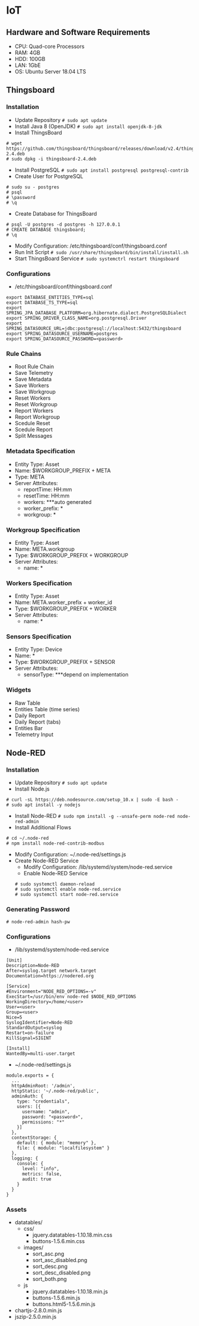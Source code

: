 # IoT

## Hardware and Software Requirements
- CPU: Quad-core Processors
- RAM: 4GB
- HDD: 100GB
- LAN: 1GbE 
- OS: Ubuntu Server 18.04 LTS

## Thingsboard

### Installation
- Update Repository
`# sudo apt update`
- Install Java 8 (OpenJDK)
`# sudo apt install openjdk-8-jdk`
- Install ThingsBoard
```
# wget https://github.com/thingsboard/thingsboard/releases/download/v2.4/thingsboard-2.4.deb
# sudo dpkg -i thingsboard-2.4.deb
```
- Install PostgreSQL
`# sudo apt install postgresql postgresql-contrib`
- Create User for PostgreSQL
```
# sudo su - postgres
# psql
# \password
# \q
```
- Create Database for ThingsBoard
```
# psql -U postgres -d postgres -h 127.0.0.1
# CREATE DATABASE thingsboard;
# \q
```
- Modify Configuration: /etc/thingsboard/conf/thingsboard.conf
- Run Init Script
`# sudo /usr/share/thingsboard/bin/install/install.sh`
- Start ThingsBoard Service
`# sudo systemctrl restart thingsboard`

### Configurations
- /etc/thingsboard/conf/thingsboard.conf
```
export DATABASE_ENTITIES_TYPE=sql
export DATABASE_TS_TYPE=sql
export SPRING_JPA_DATABASE_PLATFORM=org.hibernate.dialect.PostgreSQLDialect
export SPRING_DRIVER_CLASS_NAME=org.postgresql.Driver
export SPRING_DATASOURCE_URL=jdbc:postgresql://localhost:5432/thingsboard
export SPRING_DATASOURCE_USERNAME=postgres
export SPRING_DATASOURCE_PASSWORD=<password>
```

### Rule Chains
- Root Rule Chain
- Save Telemetry
- Save Metadata
- Save Workers
- Save Workgroup
- Reset Workers
- Reset Workgroup
- Report Workers
- Report Workgroup
- Scedule Reset 
- Scedule Report 
- Split Messages

### Metadata Specification
- Entity Type: Asset
- Name: $WORKGROUP_PREFIX + META
- Type: META
- Server Attributes: 
  - reportTime: HH:mm
  - resetTime: HH:mm
  - workers: ***auto generated
  - worker_prefix: *
  - workgroup: *

### Workgroup Specification
- Entity Type: Asset
- Name: META.workgroup
- Type: $WORKGROUP_PREFIX + WORKGROUP
- Server Attributes: 
  - name: *

### Workers Specification
- Entity Type: Asset
- Name: META.worker_prefix + worker_id
- Type: $WORKGROUP_PREFIX + WORKER
- Server Attributes: 
  - name: *

### Sensors Specification
- Entity Type: Device
- Name: *
- Type: $WORKGROUP_PREFIX + SENSOR
- Server Attributes: 
  - sensorType: ***depend on implementation
  
### Widgets
- Raw Table
- Entities Table (time series)
- Daily Report
- Daily Report (tabs)
- Entities Bar
- Telemetry Input

## Node-RED

### Installation
- Update Repository
`# sudo apt update`
- Install Node.js
```
# curl -sL https://deb.nodesource.com/setup_10.x | sudo -E bash -
# sudo apt install -y nodejs
```
- Install Node-RED
`# sudo npm install -g --unsafe-perm node-red node-red-admin`
- Install Additional Flows
```
# cd ~/.node-red
# npm install node-red-contrib-modbus
```
- Modify Configuration: ~/.node-red/settings.js
- Create Node-RED Service
  - Modify Configuration: /lib/systemd/system/node-red.service
  - Enable Node-RED Service
  ```
  # sudo systemctl daemon-reload
  # sudo systemctl enable node-red.service
  # sudo systemctl start node-red.service
  ```

### Generating Password
`# node-red-admin hash-pw`
	
### Configurations
- /lib/systemd/system/node-red.service
```
[Unit]
Description=Node-RED
After=syslog.target network.target
Documentation=https://nodered.org

[Service]
#Environment="NODE_RED_OPTIONS=-v"
ExecStart=/usr/bin/env node-red $NODE_RED_OPTIONS
WorkingDirectory=/home/<user>
User=<user>
Group=<user>
Nice=5
SyslogIdentifier=Node-RED
StandardOutput=syslog
Restart=on-failure
KillSignal=SIGINT

[Install]
WantedBy=multi-user.target
```
- ~/.node-red/settings.js
```
module.exports = {
  ...
  httpAdminRoot: '/admin',
  httpStatic: '~/.node-red/public',
  adminAuth: {
    type: "credentials",
    users: [{
      username: "admin",
      password: "<password>",
      permissions: "*"
    }]
  },
  contextStorage: {
    default: { module: "memory" },
    file: { module: "localfilesystem" }
  },
  logging: {
    console: {
      level: "info",
      metrics: false,
      audit: true
    }
  }
}
```

### Assets
- datatables/
  - css/
	- jquery.datatables-1.10.18.min.css
    - buttons-1.5.6.min.css
  - images/
    - sort_asc.png
    - sort_asc_disabled.png
    - sort_desc.png
    - sort_desc_disabled.png
    - sort_both.png
  - js
	- jquery.datatables-1.10.18.min.js
    - buttons-1.5.6.min.js
    - buttons.html5-1.5.6.min.js
- chartjs-2.8.0.min.js
- jszip-2.5.0.min.js